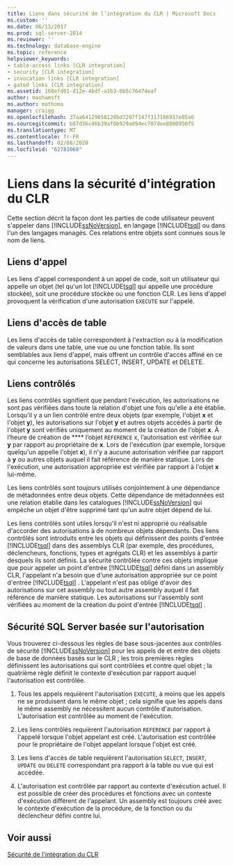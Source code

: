 ```yaml
---
title: Liens dans sécurité de l’intégration du CLR | Microsoft Docs
ms.custom: ''
ms.date: 06/13/2017
ms.prod: sql-server-2014
ms.reviewer: ''
ms.technology: database-engine
ms.topic: reference
helpviewer_keywords:
- table-access links [CLR integration]
- security [CLR integration]
- invocation links [CLR integration]
- gated links [CLR integration]
ms.assetid: 168efd01-d12e-4bdf-a1b3-0b5c76474eaf
author: mashamsft
ms.author: mathoma
manager: craigg
ms.openlocfilehash: 37aa64129658128bd7297f147f317166917e05a6
ms.sourcegitcommit: b87d36c46b39af8b929ad94ec707dee8800950f5
ms.translationtype: MT
ms.contentlocale: fr-FR
ms.lasthandoff: 02/08/2020
ms.locfileid: "62781068"
---
```

# <a name="links-in-clr-integration-security"></a>Liens dans la sécurité d'intégration du CLR
  Cette section décrit la façon dont les parties de code utilisateur peuvent s'appeler dans [!INCLUDE[ssNoVersion](../../includes/ssnoversion-md.md)], en langage [!INCLUDE[tsql](../../includes/tsql-md.md)] ou dans l'un des langages managés. Ces relations entre objets sont connues sous le nom de liens.  
  
## <a name="invocation-links"></a>Liens d'appel  
 Les liens d'appel correspondent à un appel de code, soit un utilisateur qui appelle un objet (tel qu'un lot [!INCLUDE[tsql](../../includes/tsql-md.md)] qui appelle une procédure stockée), soit une procédure stockée ou une fonction CLR. Les liens d'appel provoquent la vérification d'une autorisation `EXECUTE` sur l'appelé.  
  
## <a name="table-access-links"></a>Liens d'accès de table  
 Les liens d'accès de table correspondent à l'extraction ou à la modification de valeurs dans une table, une vue ou une fonction table. Ils sont semblables aux liens d'appel, mais offrent un contrôle d'accès affiné en ce qui concerne les autorisations SELECT, INSERT, UPDATE et DELETE.  
  
## <a name="gated-links"></a>Liens contrôlés  
 Les liens contrôlés signifient que pendant l'exécution, les autorisations ne sont pas vérifiées dans toute la relation d'objet une fois qu'elle a été établie. Lorsqu'il y a un lien contrôlé entre deux objets (par exemple, l'objet **x** et l'objet **y**), les autorisations sur l'objet **y** et autres objets accédés à partir de l'objet **y** sont vérifiés uniquement au moment de la création de l'objet **x**. À l’heure de création de **** l’objet `REFERENCE` x, l’autorisation est vérifiée sur **y** par rapport au propriétaire de **x**. Lors de l'exécution (par exemple, lorsque quelqu'un appelle l'objet **x**), il n'y a aucune autorisation vérifiée par rapport à **y** ou autres objets auquel il fait  référence de manière statique. Lors de l'exécution, une autorisation appropriée est vérifiée par rapport à l'objet **x** lui-même.  
  
 Les liens contrôlés sont toujours utilisés conjointement à une dépendance de métadonnées entre deux objets. Cette dépendance de métadonnées est une relation établie dans les catalogues [!INCLUDE[ssNoVersion](../../includes/ssnoversion-md.md)] qui empêche un objet d'être supprimé tant qu'un autre objet dépend de lui.  
  
 Les liens contrôlés sont utiles lorsqu'il n'est ni approprié ou réalisable d'accorder des autorisations à de nombreux objets dépendants. Des liens contrôlés sont introduits entre les objets qui définissent des points d'entrée [!INCLUDE[tsql](../../includes/tsql-md.md)] dans des assemblys CLR (par exemple, des procédures, déclencheurs, fonctions, types et agrégats CLR) et les assemblys à partir desquels ils sont définis. La sécurité contrôlée contre ces objets implique que pour appeler un point d'entrée [!INCLUDE[tsql](../../includes/tsql-md.md)] défini dans un assembly CLR, l'appelant n'a besoin que d'une autorisation appropriée sur ce point d'entrée [!INCLUDE[tsql](../../includes/tsql-md.md)] . L'appelant n'est pas obligé d'avoir des autorisations sur cet assembly ou tout autre assembly auquel il fait référence de manière statique. Les autorisations sur l'assembly sont vérifiées au moment de la création du point d'entrée [!INCLUDE[tsql](../../includes/tsql-md.md)] .  
  
## <a name="sql-server-authorization-based-security"></a>Sécurité SQL Server basée sur l'autorisation  
 Vous trouverez ci-dessous les règles de base sous-jacentes aux contrôles de sécurité [!INCLUDE[ssNoVersion](../../includes/ssnoversion-md.md)] pour les appels de et entre des objets de base de données basés sur le CLR ; les trois premières règles définissent les autorisations qui sont contrôlées et contre quel objet ; la quatrième règle définit le contexte d'exécution par rapport auquel l'autorisation est contrôlée.  
  
1.  Tous les appels requièrent l'autorisation `EXECUTE`, à moins que les appels ne se produisent dans le même objet ; cela signifie que les appels dans le même assembly ne nécessitent aucun contrôle d'autorisation. L'autorisation est contrôlée au moment de l'exécution.  
  
2.  Les liens contrôlés requièrent l'autorisation `REFERENCE` par rapport à l'appelé lorsque l'objet appelant est créé. L'autorisation est contrôlée pour le propriétaire de l'objet appelant lorsque l'objet est créé.  
  
3.  Les liens d'accès de table requièrent l'autorisation `SELECT`, `INSERT`, `UPDATE` ou `DELETE` correspondant pra rapport à la table ou vue qui est accédée.  
  
4.  L'autorisation est contrôlée par rapport au contexte d'exécution actuel. Il est possible de créer des procédures et fonctions avec un contexte d'exécution différent de l'appelant. Un assembly est toujours créé avec le contexte d'exécution de la procédure, de la fonction ou du déclencheur défini contre lui.  
  
## <a name="see-also"></a>Voir aussi  
 [Sécurité de l'intégration du CLR](../../relational-databases/clr-integration/security/clr-integration-security.md)  
  
  
